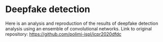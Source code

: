 # Deepfake detection
Here is an analysis and reproduction of the results of deepfake detection analysis using an ensemble of convolutional networks. Link to original repository: https://github.com/polimi-ispl/icpr2020dfdc
